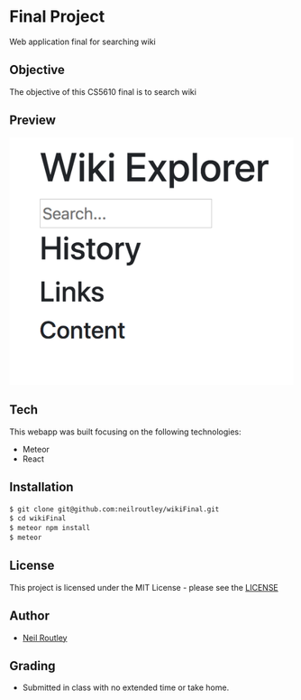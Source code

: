 # Final Project

Web application final for searching wiki

## Objective

The objective of this CS5610 final is to search wiki

## Preview

![image](./demo/wikiExplorerSS.png)

## Tech

This webapp was built focusing on the following technologies:

-   Meteor
-   React

## Installation

```sh
$ git clone git@github.com:neilroutley/wikiFinal.git
$ cd wikiFinal
$ meteor npm install
$ meteor
```
## License

This project is licensed under the MIT License - please see the [LICENSE](LICENSE)

## Author

-   [Neil Routley](https://github.com/neilroutley)

## Grading

- Submitted in class with no extended time or take home.